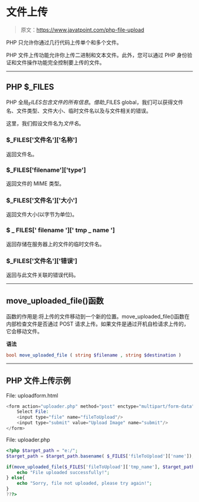 # 文件上传

> 原文：<https://www.javatpoint.com/php-file-upload>

PHP 只允许你通过几行代码上传单个和多个文件。

PHP 文件上传功能允许你上传二进制和文本文件。此外，您可以通过 PHP 身份验证和文件操作功能完全控制要上传的文件。

* * *

## PHP $_FILES

PHP 全局$_FILES 包含文件的所有信息。借助$_FILES global，我们可以获得文件名、文件类型、文件大小、临时文件名以及与文件相关的错误。

这里，我们假设文件名为*文件名*。

### $_FILES['文件名']['名称']

返回文件名。

### $_FILES['filename']['type']

返回文件的 MIME 类型。

### $_FILES['文件名']['大小']

返回文件大小(以字节为单位)。

### $ _ FILES[' filename '][' tmp _ name ']

返回存储在服务器上的文件的临时文件名。

### $_FILES['文件名']['错误']

返回与此文件关联的错误代码。

* * *

## move_uploaded_file()函数

函数的作用是:将上传的文件移动到一个新的位置。move_uploaded_file()函数在内部检查文件是否通过 POST 请求上传。如果文件是通过开机自检请求上传的，它会移动文件。

**语法**

```php
bool move_uploaded_file ( string $filename , string $destination )

```

* * *

## PHP 文件上传示例

File: uploadform.html

```php
<form action="uploader.php" method="post" enctype="multipart/form-data">
    Select File:
    <input type="file" name="fileToUpload"/>
    <input type="submit" value="Upload Image" name="submit"/>
</form>

```

File: uploader.php

```php
<?php $target_path = "e:/";
$target_path = $target_path.basename( $_FILES['fileToUpload']['name']); 

if(move_uploaded_file($_FILES['fileToUpload']['tmp_name'], $target_path)) {
    echo "File uploaded successfully!";
} else{
    echo "Sorry, file not uploaded, please try again!";
}
???>

```